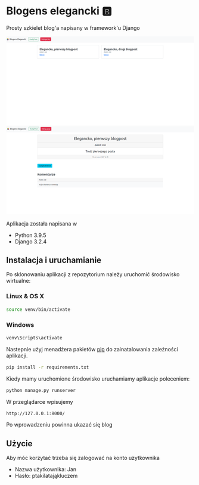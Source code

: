 # Blogens elegancki 🅱️

Prosty szkielet blog'a napisany w framework'u Django

![blog](./images/blog.png)
![blog-kolejny](./images/blog1.png)

Aplikacja została napisana w 
- Python 3.9.5
- Django 3.2.4

## Instalacja i uruchamianie

Po sklonowaniu aplikacji z repozytorium należy uruchomić środowisko wirtualne:

### Linux & OS X

```bash
source venv/bin/activate
```
### Windows


```bash
venv\Scripts\activate
```

Nastepnie użyj menadżera pakietów [pip](https://pip.pypa.io/en/stable/) do zainatalowania zależności aplikacji. 

```bash
pip install -r requirements.txt
``` 

Kiedy mamy uruchomione środowisko uruchamiamy aplikacje poleceniem:

```bash
python manage.py runserver
```
W przeglądarce wpisujemy 

```bash
http://127.0.0.1:8000/
```

Po wprowadzeniu powinna ukazać się blog


## Użycie

Aby móc korzytać trzeba się zalogować na konto uzytkownika

* Nazwa użytkownika: Jan
* Hasło: ptakilatająkluczem

